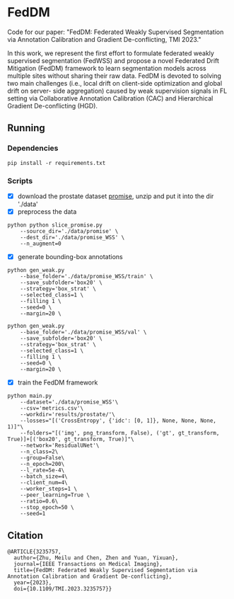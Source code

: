 # FedDM

Code for our paper: "FedDM: Federated Weakly Supervised Segmentation via Annotation Calibration and Gradient De-conflicting, TMI 2023."

In this work, we represent the first effort to formulate federated weakly supervised segmentation (FedWSS) and propose a novel Federated Drift Mitigation (FedDM) framework to learn segmentation models across multiple sites without sharing their raw data. FedDM is devoted to solving two main challenges (i.e., local drift on client-side optimization and global drift on server- side aggregation) caused by weak supervision signals in FL setting via Collaborative Annotation Calibration (CAC) and Hierarchical Gradient De-conflicting (HGD).

## Running
### Dependencies
```
pip install -r requirements.txt
```
### Scripts

- [x] download the prostate dataset [promise](https://promise12.grand-challenge.org/), unzip and put it into the dir './data'
- [x] preprocess the data 
```
python python slice_promise.py 
    --source_dir='./data/promise' \
    --dest_dir='./data/promise_WSS' \
    --n_augment=0
```
- [x] generate bounding-box annotations
```
python gen_weak.py 
    --base_folder='./data/promise_WSS/train' \
    --save_subfolder='box20' \
    --strategy='box_strat' \
    --selected_class=1 \
    --filling 1 \
    --seed=0 \
    --margin=20 \
```
```
python gen_weak.py 
    --base_folder='./data/promise_WSS/val' \
    --save_subfolder='box20' \
    --strategy='box_strat' \
    --selected_class=1 \
    --filling 1 \
    --seed=0 \
    --margin=20 \
```
- [x] train the FedDM framework
```
python main.py 
    --dataset='./data/promise_WSS'\
    --csv='metrics.csv'\
    --workdir='results/prostate/'\
    --losses="[('CrossEntropy', {'idc': [0, 1]}, None, None, None, 1)]"\
    --folders="[('img', png_transform, False), ('gt', gt_transform, True)]+[('box20', gt_transform, True)]"\
    --network='ResidualUNet'\
    --n_class=2\
    --group=False\
    --n_epoch=200\
    --l_rate=5e-4\
    --batch_size=4\
    --client_num=4\
    --worker_steps=1 \
    --peer_learning=True \
    --ratio=0.6\
    --stop_epoch=50 \
    --seed=1
```

## Citation
```
@ARTICLE{3235757,
  author={Zhu, Meilu and Chen, Zhen and Yuan, Yixuan},
  journal={IEEE Transactions on Medical Imaging}, 
  title={FedDM: Federated Weakly Supervised Segmentation via Annotation Calibration and Gradient De-conflicting}, 
  year={2023},
  doi={10.1109/TMI.2023.3235757}}
```


